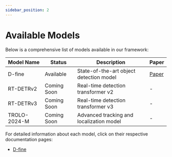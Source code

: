 ```yaml
---
sidebar_position: 2
---
```


# Available Models

Below is a comprehensive list of models available in our framework:

| Model Name | Status | Description | Paper |
|------------|--------|-------------|--------|
| D-fine | Available | State-of-the-art object detection model | [Paper](link-to-paper) |
| RT-DETRv2 | Coming Soon | Real-time detection transformer v2 | - |
| RT-DETRv3 | Coming Soon | Real-time detection transformer v3 | - |
| TROLO-2024-M | Coming Soon | Advanced tracking and localization model | - |

For detailed information about each model, click on their respective documentation pages:

- [D-fine](./d-fine.md)
